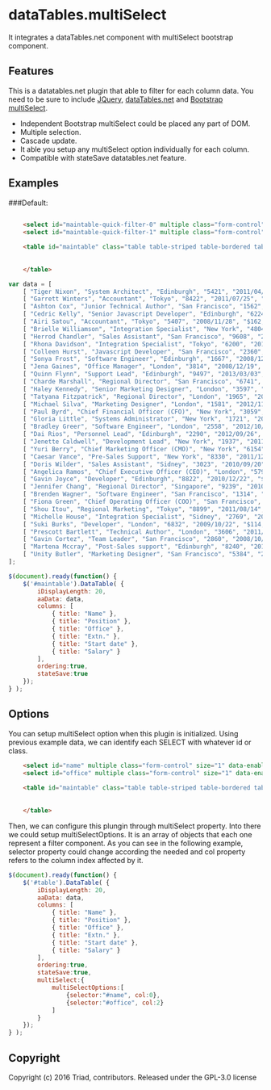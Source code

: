 # dataTables.multiSelect

It integrates a dataTables.net component with multiSelect bootstrap component.


## Features

This is a datatables.net plugin that able to filter for each column data. 
You need to be sure to include [JQuery](https://jquery.com/), [dataTables.net](https://datatables.net/) and [Bootstrap multiSelect](http://davidstutz.github.io/bootstrap-multiselect/).

* Independent Bootstrap multiSelect could be placed any part of DOM.
* Multiple selection.
* Cascade update.
* It able you setup any multiSelect option individually for each column.
* Compatible with stateSave datatables.net feature.


## Examples
###Default:

```html
	
	<select id="maintable-quick-filter-0" multiple class="form-control" size="1" data-enable-filtering="true" data-button-class="btn btn-sm btn-default" data-placeholder="Name" style="display:none"></select>
	<select id="maintable-quick-filter-1" multiple class="form-control" size="1" data-enable-filtering="true" data-button-class="btn btn-sm btn-default" data-placeholder="Position" style="display:none"></select>

	<table id="maintable" class="table table-striped table-bordered table-hover">
		
		
	</table>
```

```javascript
var data = [
    [ "Tiger Nixon", "System Architect", "Edinburgh", "5421", "2011/04/25", "$320,800" ],
    [ "Garrett Winters", "Accountant", "Tokyo", "8422", "2011/07/25", "$170,750" ],
    [ "Ashton Cox", "Junior Technical Author", "San Francisco", "1562", "2009/01/12", "$86,000" ],
    [ "Cedric Kelly", "Senior Javascript Developer", "Edinburgh", "6224", "2012/03/29", "$433,060" ],
    [ "Airi Satou", "Accountant", "Tokyo", "5407", "2008/11/28", "$162,700" ],
    [ "Brielle Williamson", "Integration Specialist", "New York", "4804", "2012/12/02", "$372,000" ],
    [ "Herrod Chandler", "Sales Assistant", "San Francisco", "9608", "2012/08/06", "$137,500" ],
    [ "Rhona Davidson", "Integration Specialist", "Tokyo", "6200", "2010/10/14", "$327,900" ],
    [ "Colleen Hurst", "Javascript Developer", "San Francisco", "2360", "2009/09/15", "$205,500" ],
    [ "Sonya Frost", "Software Engineer", "Edinburgh", "1667", "2008/12/13", "$103,600" ],
    [ "Jena Gaines", "Office Manager", "London", "3814", "2008/12/19", "$90,560" ],
    [ "Quinn Flynn", "Support Lead", "Edinburgh", "9497", "2013/03/03", "$342,000" ],
    [ "Charde Marshall", "Regional Director", "San Francisco", "6741", "2008/10/16", "$470,600" ],
    [ "Haley Kennedy", "Senior Marketing Designer", "London", "3597", "2012/12/18", "$313,500" ],
    [ "Tatyana Fitzpatrick", "Regional Director", "London", "1965", "2010/03/17", "$385,750" ],
    [ "Michael Silva", "Marketing Designer", "London", "1581", "2012/11/27", "$198,500" ],
    [ "Paul Byrd", "Chief Financial Officer (CFO)", "New York", "3059", "2010/06/09", "$725,000" ],
    [ "Gloria Little", "Systems Administrator", "New York", "1721", "2009/04/10", "$237,500" ],
    [ "Bradley Greer", "Software Engineer", "London", "2558", "2012/10/13", "$132,000" ],
    [ "Dai Rios", "Personnel Lead", "Edinburgh", "2290", "2012/09/26", "$217,500" ],
    [ "Jenette Caldwell", "Development Lead", "New York", "1937", "2011/09/03", "$345,000" ],
    [ "Yuri Berry", "Chief Marketing Officer (CMO)", "New York", "6154", "2009/06/25", "$675,000" ],
    [ "Caesar Vance", "Pre-Sales Support", "New York", "8330", "2011/12/12", "$106,450" ],
    [ "Doris Wilder", "Sales Assistant", "Sidney", "3023", "2010/09/20", "$85,600" ],
    [ "Angelica Ramos", "Chief Executive Officer (CEO)", "London", "5797", "2009/10/09", "$1,200,000" ],
    [ "Gavin Joyce", "Developer", "Edinburgh", "8822", "2010/12/22", "$92,575" ],
    [ "Jennifer Chang", "Regional Director", "Singapore", "9239", "2010/11/14", "$357,650" ],
    [ "Brenden Wagner", "Software Engineer", "San Francisco", "1314", "2011/06/07", "$206,850" ],
    [ "Fiona Green", "Chief Operating Officer (COO)", "San Francisco", "2947", "2010/03/11", "$850,000" ],
    [ "Shou Itou", "Regional Marketing", "Tokyo", "8899", "2011/08/14", "$163,000" ],
    [ "Michelle House", "Integration Specialist", "Sidney", "2769", "2011/06/02", "$95,400" ],
    [ "Suki Burks", "Developer", "London", "6832", "2009/10/22", "$114,500" ],
    [ "Prescott Bartlett", "Technical Author", "London", "3606", "2011/05/07", "$145,000" ],
    [ "Gavin Cortez", "Team Leader", "San Francisco", "2860", "2008/10/26", "$235,500" ],
    [ "Martena Mccray", "Post-Sales support", "Edinburgh", "8240", "2011/03/09", "$324,050" ],
    [ "Unity Butler", "Marketing Designer", "San Francisco", "5384", "2009/12/09", "$85,675" ]
];
```


```javascript
$(document).ready(function() {
    $('#maintable').DataTable( {
		iDisplayLength: 20,
		aaData: data,
		columns: [
            { title: "Name" },
            { title: "Position" },
            { title: "Office" },
            { title: "Extn." },
            { title: "Start date" },
            { title: "Salary" }
        ],
		ordering:true,
		stateSave:true
	});
} );

```


## Options

You can setup multiSelect option when this plugin is initialized.
Using previous example data, we can identify each SELECT with whatever id or class.

```html
	<select id="name" multiple class="form-control" size="1" data-enable-filtering="true" data-button-class="btn btn-sm btn-default" data-placeholder="Name" style="display:none"></select>
	<select id="office" multiple class="form-control" size="1" data-enable-filtering="true" data-button-class="btn btn-sm btn-default" data-placeholder="Office" style="display:none"></select>
			
	<table id="maintable" class="table table-striped table-bordered table-hover">
		
		
	</table>
```
Then, we can configure this plungin through multiSelect property. Into there we could setup multiSelectOptions. It is an array of objects that each one represent a filter component.
As you can see in the following example, selector property could change according the needed and col property refers to the column index affected by it.

```javascript
$(document).ready(function() {
	$('#table').DataTable( {
		iDisplayLength: 20,
		aaData: data,
		columns: [
            { title: "Name" },
            { title: "Position" },
            { title: "Office" },
            { title: "Extn." },
            { title: "Start date" },
            { title: "Salary" }
        ],
		ordering:true,
		stateSave:true,
		multiSelect:{
			multiSelectOptions:[
				{selector:"#name", col:0},
				{selector:"#office", col:2}
			]
		}
	});
} );

```


## Copyright
Copyright (c) 2016 Triad, contributors. Released under the GPL-3.0 license 
